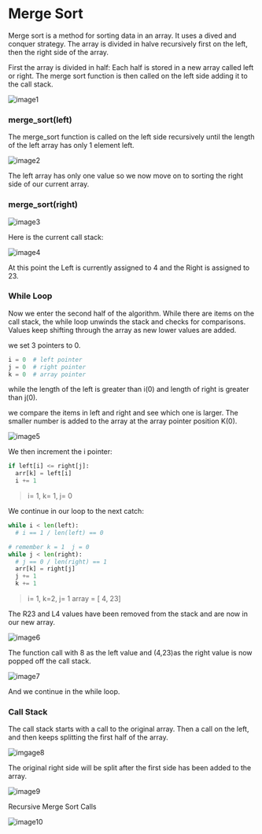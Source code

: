 # Merge Sort

Merge sort is a method for sorting data in an array.
It uses a dived and conquer strategy. The array is divided in halve recursively first on the left, then the right side of the array.  

First the array is divided in half:
Each half is stored in a new array called left or right.
The merge sort function is then called on the left side adding it to the call stack.

![image1](images/image1.png)

### merge_sort(left)

The merge_sort function is called on the left side recursively until the length of the left array has only 1 element left.

![image2](images/image2.png)


The left array has only one value so we now move on to sorting the right side of our current array.

### merge_sort(right)

![image3](images/image3.png)


Here is the current call stack:

![image4](images/image4.png)

At this point the Left is currently assigned to 4 and the Right is assigned to 23.

### While Loop

Now we enter the second half of the algorithm.
While there are items on the call stack, the while loop unwinds the stack and checks for comparisons. Values keep shifting through the array as new lower values are added.

we set 3 pointers to 0.

```python
i = 0  # left pointer
j = 0  # right pointer
k = 0  # array pointer
```

while the length of the left is greater than i(0) and length of right is greater than j(0).

we compare the items in left and right and see which one is larger.
The smaller number is added to the array at the array pointer position K(0).

![image5](images/image5.png)

We then increment the i pointer:

```python
if left[i] <= right[j]:
  arr[k] = left[i]
  i += 1  
```

> i= 1,  k= 1,  j= 0

We continue in our loop to the next catch:

```python
while i < len(left):
  # i == 1 / len(left) == 0

# remember k = 1  j = 0
while j < len(right):
  # j == 0 / len(right) == 1
  arr[k] = right[j]
  j += 1
  k += 1
  ```

> i= 1, k=2, j= 1
> array = [ 4, 23]


The R23 and L4 values have been removed from the stack and are now in our new array.

![image6](images/image6.png)

The function call with 8 as the left value and (4,23)as the right value is now popped off the call stack.

![image7](images/image7.png)

And we continue in the while loop.

### Call Stack

The call stack starts with a call to the original array.
Then a call on the left, and then keeps splitting the first half of the array.

![imgage8](images/images8.png)


The original right side will be split after the first side has been added to the array.

![image9](images/image9.png)

Recursive Merge Sort Calls

![image10](images/image10.png)
